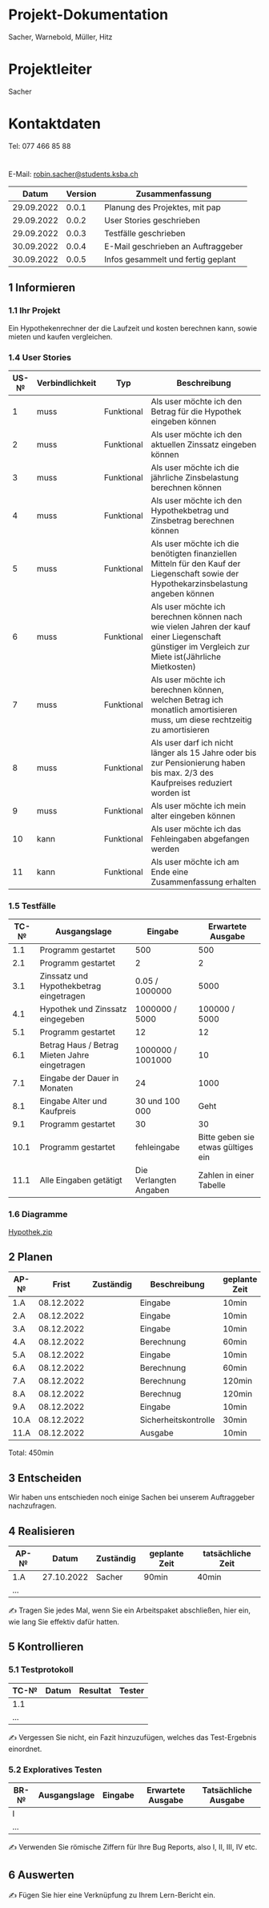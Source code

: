  # Projekt-Dokumentation

Sacher, Warnebold, Müller, Hitz

# Projektleiter

Sacher

# Kontaktdaten

Tel: 077 466 85 88
#
E-Mail: robin.sacher@students.ksba.ch


| Datum | Version | Zusammenfassung                                              |
| ----- | ------- | ------------------------------------------------------------ |
| 29.09.2022      | 0.0.1   | Planung des Projektes, mit pap                               |
| 29.09.2022      | 0.0.2   | User Stories geschrieben                                     |
| 29.09.2022      | 0.0.3   | Testfälle geschrieben                                        |
| 30.09.2022      | 0.0.4   | E-Mail geschrieben an Auftraggeber                           |
| 30.09.2022      | 0.0.5   | Infos gesammelt und fertig geplant                           |

## 1 Informieren

### 1.1 Ihr Projekt

Ein Hypothekenrechner der die Laufzeit und kosten berechnen kann, sowie mieten und kaufen vergleichen.

### 1.4 User Stories

| US-№ | Verbindlichkeit | Typ  | Beschreibung                       |
| ---- | --------------- | ---- | ---------------------------------- |
| 1   |  muss          |  Funktional     | Als user möchte ich den Betrag für die Hypothek eingeben können
|   2 |    muss        |  Funktional     | Als user möchte ich den aktuellen Zinssatz eingeben können
|  3  |    muss        |  Funktional     | Als user möchte ich die jährliche Zinsbelastung berechnen können
|  4  |   muss         |  Funktional     | Als user möchte ich den Hypothekbetrag und Zinsbetrag berechnen können
|  5  |  muss          |  Funktional     | Als user möchte ich die benötigten finanziellen Mitteln für den Kauf der Liegenschaft sowie der Hypothekarzinsbelastung angeben können
| 6   |   muss         | Funktional      | Als user möchte ich berechnen können nach wie vielen Jahren der kauf einer Liegenschaft günstiger im Vergleich zur Miete ist(Jährliche Mietkosten)
| 7   |  muss          |  Funktional     | Als user möchte ich berechnen können, welchen Betrag ich monatlich amortisieren muss, um diese rechtzeitig zu amortisieren
| 8   |  muss          |  Funktional     | Als user darf ich nicht länger als 15 Jahre oder bis zur Pensionierung haben bis max. 2/3 des Kaufpreises reduziert worden ist
| 9   |  muss          | Funktional      | Als user möchte ich mein alter eingeben können
| 10  |  kann          |  Funktional     | Als user möchte ich das Fehleingaben abgefangen werden
| 11  |  kann          |  Funktional     | Als user möchte ich am Ende eine Zusammenfassung erhalten


### 1.5 Testfälle

| TC-№ | Ausgangslage | Eingabe | Erwartete Ausgabe |
| ---- | ------------ | ------- | ----------------- |
| 1.1  |   Programm gestartet          |  500   |   500                               |
| 2.1  |   Programm gestartet          |   2    |    2                                |
| 3.1  |   Zinssatz und Hypothekbetrag eingetragen  |    0.05 / 1000000    | 5000     |
| 4.1  |   Hypothek und Zinssatz eingegeben | 1000000 / 5000       | 100000 / 5000    |
| 5.1  |   Programm gestartet          |   12   |      12                             |
| 6.1  |   Betrag Haus / Betrag  Mieten  Jahre eingetragen| 1000000 / 1001000 | 10    |
| 7.1  |   Eingabe der Dauer in Monaten| 24     | 1000             |
| 8.1  |   Eingabe Alter und Kaufpreis | 30 und 100 000| Geht      |
| 9.1  |   Programm gestartet          | 30     | 30               |
| 10.1 |   Programm gestartet          | fehleingabe | Bitte geben sie etwas gültiges ein |
| 11.1 |   Alle Eingaben getätigt      | Die Verlangten Angaben| Zahlen in einer Tabelle  |


### 1.6 Diagramme
[Hypothek.zip](https://github.com/robinsacher/Hypothekenrechner/files/9682772/Hypothek.zip)

 
## 2 Planen

| AP-№ | Frist | Zuständig | Beschreibung | geplante Zeit |
| ---- | ----- | --------- | ------------ | ------------- |
| 1.A  |  08.12.2022     |           |   Eingabe           |    10min           |
| 2.A  |  08.12.2022      |           |   Eingabe           |     10min          |
| 3.A  |  08.12.2022      |           |   Eingabe           |     10min          |
| 4.A  |   08.12.2022     |           |    Berechnung          |     60min          |
| 5.A  |   08.12.2022     |           |     Eingabe         |     10min          |
| 6.A  |   08.12.2022    |           |     Berechnung         |     60min          |
| 7.A  |    08.12.2022    |           |     Berechnung         |      120min         |
| 8.A  |    08.12.2022    |           |     Berechnug         |       120min        |
| 9.A  |    08.12.2022    |           |     Eingabe         |       10min        |
| 10.A  |   08.12.2022     |           |    Sicherheitskontrolle          |      30min         |
| 11.A  |   08.12.2022     |           |    Ausgabe          |      10min         |




Total: 450min


## 3 Entscheiden

Wir haben uns entschieden noch einige Sachen bei unserem Auftraggeber nachzufragen.

## 4 Realisieren

| AP-№ | Datum | Zuständig | geplante Zeit | tatsächliche Zeit |
| ---- | ----- | --------- | ------------- | ----------------- |
| 1.A  |   27.10.2022    |     Sacher      |       90min        |          40min         |
| ...  |       |           |               |                   |

✍️ Tragen Sie jedes Mal, wenn Sie ein Arbeitspaket abschließen, hier ein, wie lang Sie effektiv dafür hatten.

## 5 Kontrollieren

### 5.1 Testprotokoll

| TC-№ | Datum | Resultat | Tester |
| ---- | ----- | -------- | ------ |
| 1.1  |       |          |        |
| ...  |       |          |        |

✍️ Vergessen Sie nicht, ein Fazit hinzuzufügen, welches das Test-Ergebnis einordnet.

### 5.2 Exploratives Testen

| BR-№ | Ausgangslage | Eingabe | Erwartete Ausgabe | Tatsächliche Ausgabe |
| ---- | ------------ | ------- | ----------------- | -------------------- |
| I    |              |         |                   |                      |
| ...  |              |         |                   |                      |

✍️ Verwenden Sie römische Ziffern für Ihre Bug Reports, also I, II, III, IV etc.

## 6 Auswerten

✍️ Fügen Sie hier eine Verknüpfung zu Ihrem Lern-Bericht ein.

